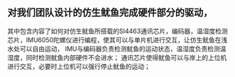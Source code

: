## 对我们团队设计的仿生鱿鱼完成硬件部分的驱动，
其中包含内容了如何对仿生鱿鱼所搭载的SI4463通讯芯片，编码器，温湿度检测芯片，IMU6050陀螺仪进行编程，使其可以与单片机进行交互，让仿生鱿鱼在浅水处可以自由运动，
IMU与编码器负责检测鱿鱼的运动状态，温湿度负责检测温湿度，同时检测鱿鱼内部硬件不会进水；
通讯芯片使得鱿鱼可以与岸上的上位机进行交互，必要时上位机可以强行停止鱿鱼的运动；

